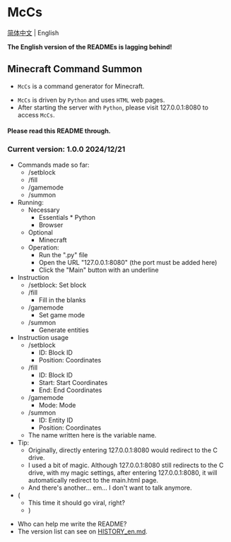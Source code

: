 # McCs

[简体中文](./README.md) | English

**The English version of the READMEs is lagging behind!**
## Minecraft Command Summon
- `McCs` is a command generator for Minecraft.
* `McCs` is driven by `Python` and uses `HTML` web pages.
* After starting the server with `Python`, please visit 127.0.0.1:8080 to access `McCs`.
#### Please read this README through.
### Current version: 1.0.0  2024/12/21
- Commands made so far: 
    * /setblock
    * /fill
    * /gamemode
    * /summon
- Running:
    * Necessary 
        * Essentials * Python
        * Browser
    * Optional 
        * Minecraft
    * Operation:
        * Run the ".py" file
        * Open the URL "127.0.0.1:8080" (the port must be added here)
        * Click the "Main" button with an underline
- Instruction 
    * /setblock: Set block 
    * /fill
        * Fill in the blanks 
    * /gamemode
        * Set game mode 
    * /summon
        * Generate entities
- Instruction usage 
    * /setblock
        * ID: Block ID
        * Position: Coordinates 
    * /fill
        * ID: Block ID
        * Start: Start Coordinates
        * End: End Coordinates 
    * /gamemode
        * Mode: Mode 
    * /summon
        * ID: Entity ID
        * Position: Coordinates
    - The name written here is the variable name.
- Tip:
    * Originally, directly entering 127.0.0.1:8080 would redirect to the C drive.
    * I used a bit of magic. Although 127.0.0.1:8080 still redirects to the C drive, with my magic settings, after entering 127.0.0.1:8080, it will automatically redirect to the main.html page.
    * And there's another... em... I don't want to talk anymore.
- (
    * This time it should go viral, right?
    * )
* Who can help me write the README?
* The version list can see on [HISTORY_en.md](./HISTORY_en.md).